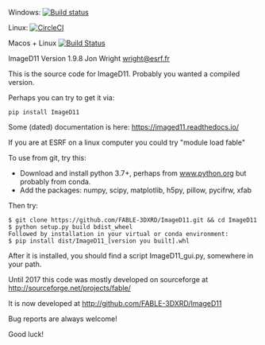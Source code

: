 Windows: [![Build status](https://ci.appveyor.com/api/projects/status/4pdlvsj2grtk0hel?svg=true)](https://ci.appveyor.com/project/jonwright/imaged11)

Linux: [![CircleCI](https://circleci.com/gh/jonwright/ImageD11.svg?style=svg)](https://circleci.com/gh/jonwright/ImageD11)

Macos + Linux [![Build Status](https://travis-ci.com/jonwright/ImageD11.svg?branch=master)](https://travis-ci.com/jonwright/ImageD11)

ImageD11
Version 1.9.8
Jon Wright
wright@esrf.fr

This is the source code for ImageD11. Probably you wanted a compiled version.

Perhaps you can try to get it via:

 `pip install ImageD11`

Some (dated) documentation is here: https://imaged11.readthedocs.io/

If you are at ESRF on a linux computer you could try "module load fable"

To use from git, try this:

 - Download and install python 3.7+, perhaps from www.python.org but probably from conda.
 - Add the packages: numpy, scipy, matplotlib, h5py, pillow, pycifrw, xfab

Then try:
 ```
 $ git clone https://github.com/FABLE-3DXRD/ImageD11.git && cd ImageD11
 $ python setup.py build bdist_wheel
 Followed by installation in your virtual or conda environment:
 $ pip install dist/ImageD11_[version you built].whl
 ```
 

After it is installed, you should find a script ImageD11_gui.py, somewhere in your path.

Until 2017 this code was mostly developed on sourceforge at http://sourceforge.net/projects/fable/ 

It is now developed at http://github.com/FABLE-3DXRD/ImageD11 

Bug reports are always welcome!

Good luck!





